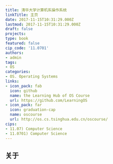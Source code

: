 ```yaml
---
title: 清华大学计算机系操作系统
linkTitle: 主页
date: 2017-11-15T10:31:29.000Z
lastmod: 2017-11-15T10:31:29.000Z
draft: false
projects: 
type: book
featured: false
cip_code: '11.0701'
authors:
- admin
tags:
- OS
categories:
- OS. Operating Systems
links:
- icon_pack: fab
  icon: github
  name: the Learning Hub of OS Course
  url: https://github.com/LearningOS
- icon_pack: far
  icon: graduation-cap
  name: oscourse
  url: http://os.cs.tsinghua.edu.cn/oscourse/
cips:
- 11.07) Computer Science
- 11.0701) Computer Science
---
```


## 关于

